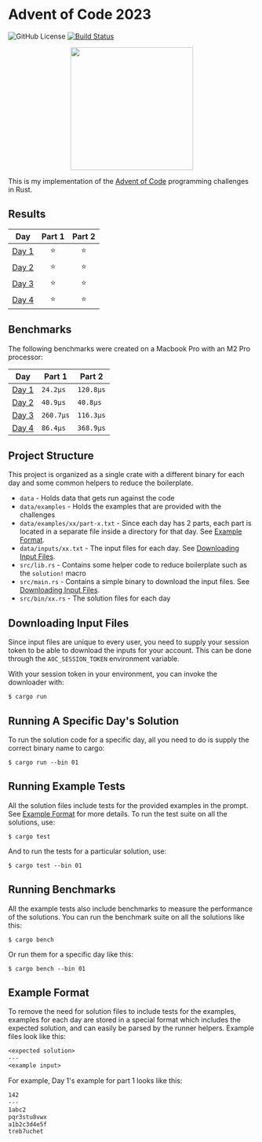 # Advent of Code 2023

![GitHub License](https://img.shields.io/github/license/wowkster/advent-of-code-2023?color=blue)
[![Build Status](https://img.shields.io/endpoint.svg?url=https://actions-badge.atrox.dev/wowkster/advent-of-code-2023/badge?ref=main&style=flat)](https://actions-badge.atrox.dev/wowkster/advent-of-code-2023/goto?ref=main)

<p align="center">
    <img src="https://github.com/wowkster/advent-of-code-2023/assets/49880655/39af5b68-66b2-4ef2-9fb1-6678aead065a" width="250">
</p>

This is my implementation of the [Advent of Code](https://adventofcode.com/) programming challenges in Rust.

## Results

| Day                                          | Part 1 | Part 2 |
| -------------------------------------------- | :----: | :----: |
| [Day 1](https://adventofcode.com/2023/day/1) | :star: | :star: |
| [Day 2](https://adventofcode.com/2023/day/2) | :star: | :star: |
| [Day 3](https://adventofcode.com/2023/day/3) | :star: | :star: |
| [Day 4](https://adventofcode.com/2023/day/4) | :star: | :star: |

## Benchmarks

The following benchmarks were created on a Macbook Pro with an M2 Pro processor:

| Day                                                                              | Part 1    | Part 2    |
| -------------------------------------------------------------------------------- | --------- | --------- |
| [Day 1](https://github.com/wowkster/advent-of-code-2023/blob/main/src/bin/01.rs) | `24.2µs`  | `120.8µs` |
| [Day 2](https://github.com/wowkster/advent-of-code-2023/blob/main/src/bin/02.rs) | `40.9µs`  | `40.8µs`  |
| [Day 3](https://github.com/wowkster/advent-of-code-2023/blob/main/src/bin/03.rs) | `260.7µs` | `116.3µs` |
| [Day 4](https://github.com/wowkster/advent-of-code-2023/blob/main/src/bin/04.rs) | `86.4µs` | `368.9µs` |

## Project Structure

This project is organized as a single crate with a different binary for each day and some common helpers to reduce the boilerplate.

- `data` - Holds data that gets run against the code
- `data/examples` - Holds the examples that are provided with the challenges
- `data/examples/xx/part-x.txt` - Since each day has 2 parts, each part is located in a separate file inside a directory for that day. See [Example Format](#example_format).
- `data/inputs/xx.txt` - The input files for each day. See [Downloading Input Files](#downloading_input_files).
- `src/lib.rs` - Contains some helper code to reduce boilerplate such as the `solution!` macro
- `src/main.rs` - Contains a simple binary to download the input files. See [Downloading Input Files](#downloading_input_files).
- `src/bin/xx.rs` - The solution files for each day

## Downloading Input Files

Since input files are unique to every user, you need to supply your session token to be able to download the inputs for your account. This can be done through the `AOC_SESSION_TOKEN` environment variable.

With your session token in your environment, you can invoke the downloader with:

```console
$ cargo run
```

## Running A Specific Day's Solution

To run the solution code for a specific day, all you need to do is supply the correct binary name to cargo:

```console
$ cargo run --bin 01
```

## Running Example Tests

All the solution files include tests for the provided examples in the prompt. See [Example Format](#example_format) for more details. To run the test suite on all the solutions, use:

```console
$ cargo test
```

And to run the tests for a particular solution, use:

```console
$ cargo test --bin 01
```

## Running Benchmarks

All the example tests also include benchmarks to measure the performance of the solutions. You can run the benchmark suite on all the solutions like this:

```console
$ cargo bench
```

Or run them for a specific day like this:

```console
$ cargo bench --bin 01
```

## Example Format

To remove the need for solution files to include tests for the examples, examples for each day are stored in a special format which includes the expected solution, and can easily be parsed by the runner helpers. Example files look like this:

```txt
<expected solution>
---
<example input>
```

For example, Day 1's example for part 1 looks like this:

```txt
142
---
1abc2
pqr3stu8vwx
a1b2c3d4e5f
treb7uchet
```
